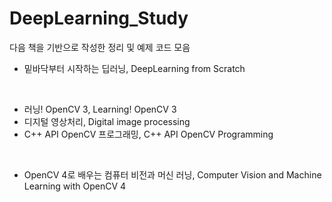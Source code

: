 # DeepLearning_Study

다음 책을 기반으로 작성한 정리 및 예제 코드 모음

* 밑바닥부터 시작하는 딥러닝, DeepLearning from Scratch

<br>

* 러닝! OpenCV 3,           Learning! OpenCV 3
* 디지털 영상처리,           Digital image processing
* C++ API OpenCV 프로그래밍, C++ API OpenCV Programming

<br>

* OpenCV 4로 배우는 컴퓨터 비전과 머신 러닝, Computer Vision and Machine Learning with OpenCV 4
